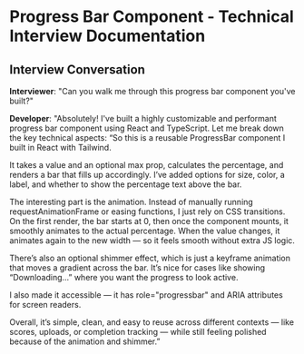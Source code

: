 # Progress Bar Component - Technical Interview Documentation

## Interview Conversation

**Interviewer**: "Can you walk me through this progress bar component you've built?"

**Developer**: "Absolutely! I've built a highly customizable and performant progress bar component using React and TypeScript. Let me break down the key technical aspects:
“So this is a reusable ProgressBar component I built in React with Tailwind.

It takes a value and an optional max prop, calculates the percentage, and renders a bar that fills up accordingly. I’ve added options for size, color, a label, and whether to show the percentage text above the bar.

The interesting part is the animation. Instead of manually running requestAnimationFrame or easing functions, I just rely on CSS transitions. On the first render, the bar starts at 0, then once the component mounts, it smoothly animates to the actual percentage. When the value changes, it animates again to the new width — so it feels smooth without extra JS logic.

There’s also an optional shimmer effect, which is just a keyframe animation that moves a gradient across the bar. It’s nice for cases like showing “Downloading…” where you want the progress to look active.

I also made it accessible — it has role="progressbar" and ARIA attributes for screen readers.

Overall, it’s simple, clean, and easy to reuse across different contexts — like scores, uploads, or completion tracking — while still feeling polished because of the animation and shimmer.”

